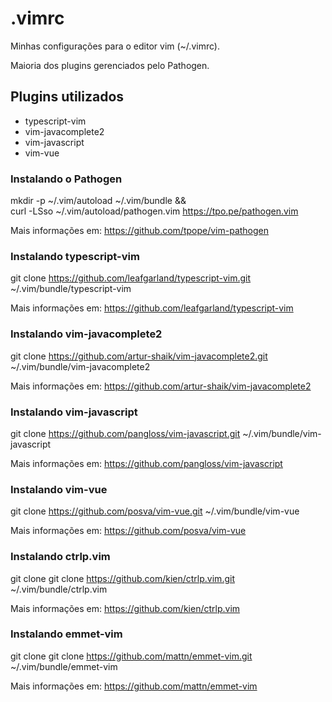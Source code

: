 # .vimrc
Minhas configurações para o editor vim (~/.vimrc).

Maioria dos plugins gerenciados pelo Pathogen.

## Plugins utilizados
- typescript-vim
- vim-javacomplete2
- vim-javascript	
- vim-vue

### Instalando o Pathogen
mkdir -p ~/.vim/autoload ~/.vim/bundle && \
curl -LSso ~/.vim/autoload/pathogen.vim https://tpo.pe/pathogen.vim

Mais informações em: https://github.com/tpope/vim-pathogen

### Instalando typescript-vim	
git clone https://github.com/leafgarland/typescript-vim.git ~/.vim/bundle/typescript-vim

Mais informações em: https://github.com/leafgarland/typescript-vim

### Instalando vim-javacomplete2
git clone https://github.com/artur-shaik/vim-javacomplete2.git ~/.vim/bundle/vim-javacomplete2

Mais informações em: https://github.com/artur-shaik/vim-javacomplete2

### Instalando vim-javascript
git clone https://github.com/pangloss/vim-javascript.git ~/.vim/bundle/vim-javascript

Mais informações em: https://github.com/pangloss/vim-javascript

### Instalando vim-vue
git clone https://github.com/posva/vim-vue.git ~/.vim/bundle/vim-vue

Mais informações em: https://github.com/posva/vim-vue

### Instalando ctrlp.vim
git clone git clone https://github.com/kien/ctrlp.vim.git ~/.vim/bundle/ctrlp.vim

Mais informações em: https://github.com/kien/ctrlp.vim

### Instalando emmet-vim
git clone git clone https://github.com/mattn/emmet-vim.git ~/.vim/bundle/emmet-vim

Mais informações em: https://github.com/mattn/emmet-vim
